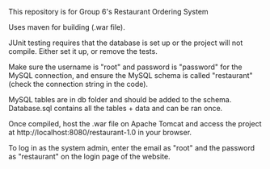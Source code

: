 This repository is for Group 6's Restaurant Ordering System

Uses maven for building (.war file).

JUnit testing requires that the database is set up or the project will not compile. Either set it up, or remove the tests.

Make sure the username is "root" and password is "password" for the MySQL connection, and ensure the MySQL schema is called "restaurant" (check the connection string in the code). 

MySQL tables are in db folder and should be added to the schema. Database.sql contains all the tables + data and can be ran once.

Once compiled, host the .war file on Apache Tomcat and access the project at http://localhost:8080/restaurant-1.0 in your browser.

To log in as the system admin, enter the email as "root" and the password as "restaurant" on the login page of the website.
